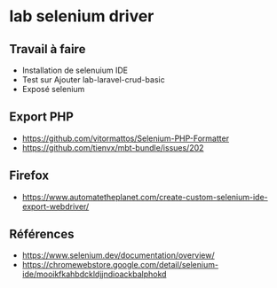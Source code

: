 # lab selenium driver

## Travail à faire 
- Installation de selenuium IDE
- Test sur Ajouter lab-laravel-crud-basic
- Exposé selenium 

## Export PHP

- https://github.com/vitormattos/Selenium-PHP-Formatter
- https://github.com/tienvx/mbt-bundle/issues/202


## Firefox
- https://www.automatetheplanet.com/create-custom-selenium-ide-export-webdriver/

## Références 
- https://www.selenium.dev/documentation/overview/
- https://chromewebstore.google.com/detail/selenium-ide/mooikfkahbdckldjjndioackbalphokd